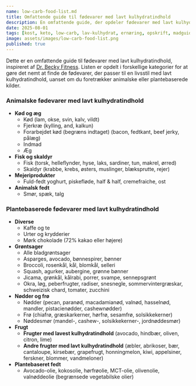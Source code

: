 ```yaml
---
name: low-carb-food-list.md
title: Omfattende guide til fødevarer med lavt kulhydratindhold
description: En omfattende guide, der opdeler fødevarer med lavt kulhydratindhold i forskellige kategorier, herunder animalske og plantebaserede kilder, for at gøre det nemt at planlægge måltider på en keto- eller lav-kulhydratkost.
date: 2025-08-01
tags: [kost, keto, low-carb, lav-kulhydrat, ernæring, opskrift, madguide, sundhed]
image: assets/images/low-carb-food-list.png
published: true
---
```


Dette er en omfattende guide til fødevarer med lavt kulhydratindhold, inspireret af [Dr. Becky Fitness](https://drbeckyfitness.com/low-carb-food-list/). Listen er opdelt i forskellige kategorier for at gøre det nemt at finde de fødevarer, der passer til en livsstil med lavt kulhydratindhold, uanset om du foretrækker animalske eller plantebaserede kilder.

### Animalske fødevarer med lavt kulhydratindhold
* **Kød og æg**
    * Kød (lam, okse, svin, kalv, vildt)
    * Fjerkræ (kylling, and, kalkun)
    * Forarbejdet kød (begræns indtaget) (bacon, fedtkant, beef jerky, pålæg)
    * Indmad
    * Æg
* **Fisk og skaldyr**
    * Fisk (torsk, helleflynder, hyse, laks, sardiner, tun, makrel, ørred)
    * Skaldyr (krabbe, krebs, østers, muslinger, blæksprutte, rejer)
* **Mejeriprodukter**
    * Fuld-fedt yoghurt, piskefløde, half & half, cremefraiche, ost
* **Animalsk fedt**
    * Smør, spæk, talg

### Plantebaserede fødevarer med lavt kulhydratindhold
* **Diverse**
    * Kaffe og te
    * Urter og krydderier
    * Mørk chokolade (72% kakao eller højere)
* **Grøntsager**
    * Alle bladgrøntsager
    * Asparges, avocado, bønnespirer, bønner
    * Broccoli, rosenkål, kål, blomkål, selleri
    * Squash, agurker, aubergine, grønne bønner
    * Jicama, grønkål, kålrabi, porrer, svampe, sennepsgrønt
    * Okra, løg, peberfrugter, radiser, snesnegle, sommervintergræskar, schweizisk chard, tomater, zucchini
* **Nødder og frø**
    * Nødder (pecan, paranød, macadamianød, valnød, hasselnød, mandler, pistacienødder, cashewnødder)
    * Frø (chiafrø, græskarkerner, hørfrø, sesamfrø, solsikkekerner)
    * Nøddesmør (mandel-, cashew-, solsikkekerner-, jordnøddesmør)
* **Frugt**
    * **Frugter med lavest kulhydratindhold** (avocado, hindbær, oliven, citron, lime)
    * **Andre frugter med lavt kulhydratindhold** (æbler, abrikoser, bær, cantaloupe, kirsebær, grapefrugt, honningmelon, kiwi, appelsiner, ferskner, blommer, vandmeloner)
* **Plantebaseret fedt**
    * Avocado-olie, kokosolie, hørfrøolie, MCT-olie, olivenolie, valnøddeolie (begrænsede vegetabilske olier)

